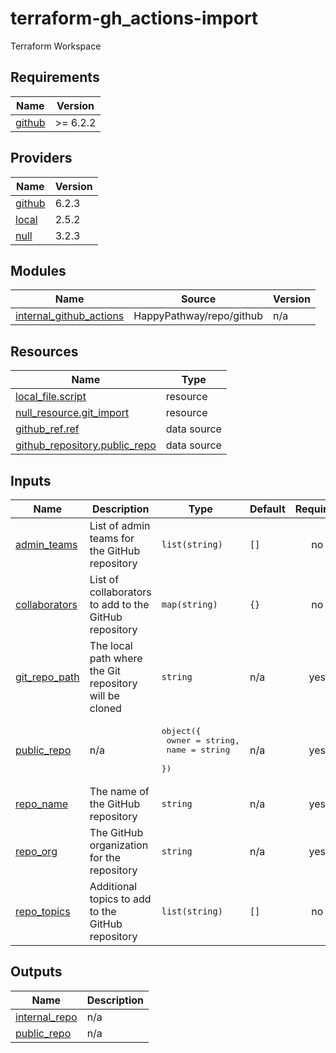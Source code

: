 # terraform-gh_actions-import
Terraform Workspace

<!-- BEGIN_TF_DOCS -->
## Requirements

| Name | Version |
|------|---------|
| <a name="requirement_github"></a> [github](#requirement\_github) | >= 6.2.2 |

## Providers

| Name | Version |
|------|---------|
| <a name="provider_github"></a> [github](#provider\_github) | 6.2.3 |
| <a name="provider_local"></a> [local](#provider\_local) | 2.5.2 |
| <a name="provider_null"></a> [null](#provider\_null) | 3.2.3 |

## Modules

| Name | Source | Version |
|------|--------|---------|
| <a name="module_internal_github_actions"></a> [internal\_github\_actions](#module\_internal\_github\_actions) | HappyPathway/repo/github | n/a |

## Resources

| Name | Type |
|------|------|
| [local_file.script](https://registry.terraform.io/providers/hashicorp/local/latest/docs/resources/file) | resource |
| [null_resource.git_import](https://registry.terraform.io/providers/hashicorp/null/latest/docs/resources/resource) | resource |
| [github_ref.ref](https://registry.terraform.io/providers/integrations/github/latest/docs/data-sources/ref) | data source |
| [github_repository.public_repo](https://registry.terraform.io/providers/integrations/github/latest/docs/data-sources/repository) | data source |

## Inputs

| Name | Description | Type | Default | Required |
|------|-------------|------|---------|:--------:|
| <a name="input_admin_teams"></a> [admin\_teams](#input\_admin\_teams) | List of admin teams for the GitHub repository | `list(string)` | `[]` | no |
| <a name="input_collaborators"></a> [collaborators](#input\_collaborators) | List of collaborators to add to the GitHub repository | `map(string)` | `{}` | no |
| <a name="input_git_repo_path"></a> [git\_repo\_path](#input\_git\_repo\_path) | The local path where the Git repository will be cloned | `string` | n/a | yes |
| <a name="input_public_repo"></a> [public\_repo](#input\_public\_repo) | n/a | <pre>object({<br>    owner = string,<br>    name  = string<br>  })</pre> | n/a | yes |
| <a name="input_repo_name"></a> [repo\_name](#input\_repo\_name) | The name of the GitHub repository | `string` | n/a | yes |
| <a name="input_repo_org"></a> [repo\_org](#input\_repo\_org) | The GitHub organization for the repository | `string` | n/a | yes |
| <a name="input_repo_topics"></a> [repo\_topics](#input\_repo\_topics) | Additional topics to add to the GitHub repository | `list(string)` | `[]` | no |

## Outputs

| Name | Description |
|------|-------------|
| <a name="output_internal_repo"></a> [internal\_repo](#output\_internal\_repo) | n/a |
| <a name="output_public_repo"></a> [public\_repo](#output\_public\_repo) | n/a |
<!-- END_TF_DOCS -->
